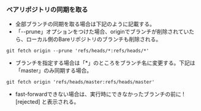 ### ベアリポジトリの同期を取る

* 全部ブランチの同期を取る場合は下記のように記載する。
* 「--prune」オプションをつけた場合、originでブランチが削除されていたら、ローカル側のBareリポジトリのブランチも削除される。
```git
git fetch origin --prune 'refs/heads/*:refs/heads/*'
```
* ブランチを指定する場合は「*」のところをブランチ名に変更する。下記は「master」のみ同期する場合。
```git
git fetch origin 'refs/heads/master:refs/heads/master'
```
* fast-forwardできない場合は、実行時にできなかったブランチの前に ![rejected] と表示される。
